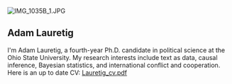 ![IMG_1035B_1.JPG]({{adamlauretig.github.io}}/assets/IMG_1035B_1.JPG)


## Adam Lauretig

I'm Adam Lauretig, a fourth-year Ph.D. candidate in political science at the Ohio State University. My research interests include text as data, causal inference, Bayesian statistics, and international conflict and cooperation. Here is an up to date CV: [Lauretig_cv.pdf](https://github.com/adamlauretig/adamlauretig.github.io/raw/master/docs/Lauretig_cv.pdf)
